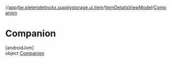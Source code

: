 //[app](../../../../index.md)/[be.pieterpletinckx.supplystorage.ui.item](../../index.md)/[ItemDetailsViewModel](../index.md)/[Companion](index.md)

# Companion

[androidJvm]\
object [Companion](index.md)
